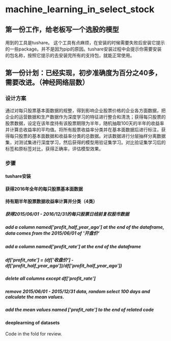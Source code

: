 # machine_learning_in_select_stock
## 第一份工作，给老板写一个选股的模型


用到的工具是tushare。
这个工具有点麻烦，在安装的时候需要失败后安装它提示的一些package。并不是因为pip的原因。tushare安装过程中会提示你需要安装的包名称，按照它提示的去安装完所有的支持包，就能正常使用。

## 第一份计划：已经实现，初步准确度为百分之40多，需要改进。（神经网络层数）
### 设计方案 
通过对每只股票基本面数据的规整，得到影响企业股票价格的企业各方面数据，把企业的运营数据和生产数据作为深度学习的特征进行整合和清洗；获得每只股票的股票数据，设定在该年度持有该股票期限为半年，随机抽取100天的半年的收益率并计算总收益率的平均值。将所有股票收益率分类并在基本面数据后进行标注，获得每只股票的基本面数据和收益率分类的总数据。对该数据进行分层抽样分离数据集，对测试集进行深度学习，然后获得的模型用验证集学习。对比验证集学习后的标签和原标签对比，获得正确率，评估模型效果。
### 步骤
#### tushare安装
#### 获得2016年全年的每只股票基本面数据
#### 持有期半年股票数据收益率计算并分类（4类）
##### 获得2015/06/01 - 2016/12/31的每只股票日线前复权股市数据
##### add a column named['profit_half_year_ago'] at the end of the dataframe, data comes from the 2015/06/01 of '开盘价'
##### add a column named['profit_rate'] at the end of the dataframe
##### df['profit_rate'] = (df['收盘价'] - df['profit_half_year_ago'])/df['profit_half_year_ago'])
##### delete all columns except df['profit_rate']
##### remove 2015/06/01 - 2015/12/31 data, random select 100 days and calculate the mean values.
##### add the mean values named ['profit_rate'] to the end of related code
     
#### deeplearning of datasets
   Code in the fold for review.
     

